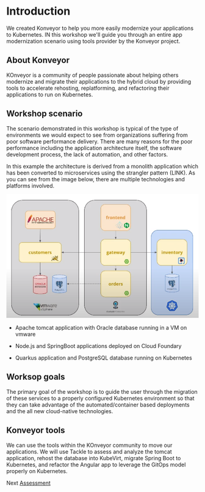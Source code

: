# Introduction

We created Konveyor to help you more easily modernize your applications to Kubernetes.  IN this workshop we'll guide you through an entire app modernization scenario using tools provider by the Konveyor project.

## About Konveyor

KOnveyor is a community of people passionate about helping others modernize and migrate their applications to the hybrid cloud by providing tools to accelerate rehosting, replatforming, and refactoring their applications to run on Kubernetes.

## Workshop scenario

The scenario demonstrated in this workshop is typical of the type of environments we would expect to see from organizations suffering from poor software performance delivery.  There are many reasons for the poor performance including the application architecture itself, the software development process, the lack of automation, and other factors.

In this example the architecture is derived from a monolith application which has been converted to microservices using the strangler pattern (LINK).  As you can see from the image below, there are multiple technologies and platforms involved.

![Current architecture](../images/current-architecture.png)

* Apache tomcat application with Oracle database running in a VM on vmware

* Node.js and SpringBoot applications deployed on Cloud Foundary

* Quarkus application and PostgreSQL database running on Kubernetes

## Worksop goals

The primary goal of the workshop is to guide the user through the migration of these services to a properly configured Kubernetes environment so that they can take advantage of the automated/container based deployments and the all new cloud-native technologies.

## Konveyor tools

We can use the tools within the KOnveyor community to move our applications.  We will use Tackle to assess and analyze the tomcat application, rehost the database into KubeVirt, migrate Spring Boot to Kubernetes, and refactor the Angular app to leverage the GitOps model properly on Kubernetes.


Next [Assessment](./2-assessment.md)